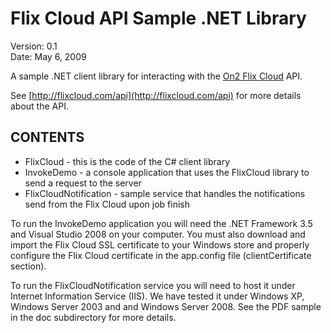 Flix Cloud API Sample .NET Library
====================================

Version: 0.1  
Date:    May 6, 2009

A sample .NET client library for interacting with the [On2 Flix Cloud](http://flixcloud.com) API.

See [http://flixcloud.com/api](http://flixcloud.com/api) for more details about the API.


## CONTENTS

* FlixCloud - this is the code of the C# client library
* InvokeDemo - a console application that uses the FlixCloud library to send a request to the server 
* FlixCloudNotification - sample service that handles the notifications send from the Flix Cloud upon job finish

To run the InvokeDemo application you will need the .NET Framework 3.5 and Visual Studio 2008 on your computer. You must also download and import the Flix Cloud SSL certificate to your Windows store and properly configure the Flix Cloud certificate in the app.config file (clientCertificate section).

To run the FlixCloudNotification service you will need to host it under Internet Information Service (IIS). We have tested it under Windows XP, Windows Server 2003 and and Windows Server 2008. See the PDF sample in the doc subdirectory for more details.